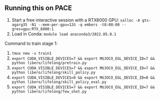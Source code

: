 ## Running this on PACE

1. Start a free interactive session with a RTX6000 GPU: ```salloc -A gts-agarg35 -N1 --mem-per-gpu=12G -q embers -t8:00:00 --gres=gpu:RTX_6000:1```
2. Load in Conda: ```module load anaconda3/2022.05.0.1```

Command to train stage 1:  
1. ```tmux new -s train1```  
2. ```export CUDA_VISIBLE_DEVICES=7 && export MUJOCO_EGL_DEVICE_ID=7 && python libero/lifelong/pretrain.py```
3. ```export CUDA_VISIBLE_DEVICES=7 && export MUJOCO_EGL_DEVICE_ID=7 && python libero/lifelong/skill_policy.py```
4. ```export CUDA_VISIBLE_DEVICES=0 && export MUJOCO_EGL_DEVICE_ID=0 && python libero/lifelong/skill_policy_eval.py```
5. ```export CUDA_VISIBLE_DEVICES=7 && export MUJOCO_EGL_DEVICE_ID=7 && python libero/lifelong/few_shot.py```
